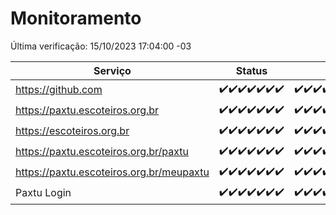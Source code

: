 # Monitoramento

Última verificação: 15/10/2023 17:04:00 -03

|Serviço|Status|Últimas 24h|
|---|---|---|
|https://github.com|<span title="2023-10-08: OK=24">✔️</span><span title="2023-10-09: OK=24">✔️</span><span title="2023-10-10: OK=24">✔️</span><span title="2023-10-11: OK=24">✔️</span><span title="2023-10-12: OK=24">✔️</span><span title="2023-10-13: OK=24">✔️</span><span title="2023-10-14: OK=20">✔️</span>|<span title="14/10/2023 17:04:00 -03 : 200">✔️</span><span title="14/10/2023 18:03:00 -03 : 200">✔️</span><span title="14/10/2023 19:03:00 -03 : 200">✔️</span><span title="14/10/2023 20:03:00 -03 : 200">✔️</span><span title="14/10/2023 21:31:00 -03 : 200">✔️</span><span title="14/10/2023 22:45:00 -03 : 200">✔️</span><span title="14/10/2023 23:17:00 -03 : 200">✔️</span><span title="15/10/2023 00:06:00 -03 : 200">✔️</span><span title="15/10/2023 01:06:00 -03 : 200">✔️</span><span title="15/10/2023 02:04:00 -03 : 200">✔️</span><span title="15/10/2023 03:07:00 -03 : 200">✔️</span><span title="15/10/2023 04:03:00 -03 : 200">✔️</span><span title="15/10/2023 05:07:00 -03 : 200">✔️</span><span title="15/10/2023 06:03:00 -03 : 200">✔️</span><span title="15/10/2023 07:05:00 -03 : 200">✔️</span><span title="15/10/2023 08:02:00 -03 : 200">✔️</span><span title="15/10/2023 09:10:00 -03 : 200">✔️</span><span title="15/10/2023 10:05:00 -03 : 200">✔️</span><span title="15/10/2023 11:02:00 -03 : 200">✔️</span><span title="15/10/2023 12:04:00 -03 : 200">✔️</span><span title="15/10/2023 13:06:00 -03 : 200">✔️</span><span title="15/10/2023 14:03:00 -03 : 200">✔️</span><span title="15/10/2023 15:07:00 -03 : 200">✔️</span><span title="15/10/2023 16:02:00 -03 : 200">✔️</span><span title="15/10/2023 17:04:00 -03 : 200">✔️</span>|
|https://paxtu.escoteiros.org.br|<span title="2023-10-08: OK=24">✔️</span><span title="2023-10-09: OK=24">✔️</span><span title="2023-10-10: OK=24">✔️</span><span title="2023-10-11: OK=24">✔️</span><span title="2023-10-12: OK=24">✔️</span><span title="2023-10-13: OK=24">✔️</span><span title="2023-10-14: OK=20">✔️</span>|<span title="14/10/2023 17:04:00 -03 : 200">✔️</span><span title="14/10/2023 18:03:00 -03 : 200">✔️</span><span title="14/10/2023 19:03:00 -03 : 200">✔️</span><span title="14/10/2023 20:03:00 -03 : 200">✔️</span><span title="14/10/2023 21:31:00 -03 : 200">✔️</span><span title="14/10/2023 22:45:00 -03 : 200">✔️</span><span title="14/10/2023 23:17:00 -03 : 200">✔️</span><span title="15/10/2023 00:06:00 -03 : 200">✔️</span><span title="15/10/2023 01:06:00 -03 : 200">✔️</span><span title="15/10/2023 02:04:00 -03 : 200">✔️</span><span title="15/10/2023 03:07:00 -03 : 200">✔️</span><span title="15/10/2023 04:03:00 -03 : 200">✔️</span><span title="15/10/2023 05:07:00 -03 : 200">✔️</span><span title="15/10/2023 06:03:00 -03 : 200">✔️</span><span title="15/10/2023 07:05:00 -03 : 200">✔️</span><span title="15/10/2023 08:02:00 -03 : 200">✔️</span><span title="15/10/2023 09:10:00 -03 : 200">✔️</span><span title="15/10/2023 10:05:00 -03 : 200">✔️</span><span title="15/10/2023 11:02:00 -03 : 200">✔️</span><span title="15/10/2023 12:04:00 -03 : 200">✔️</span><span title="15/10/2023 13:06:00 -03 : 200">✔️</span><span title="15/10/2023 14:03:00 -03 : 200">✔️</span><span title="15/10/2023 15:07:00 -03 : 200">✔️</span><span title="15/10/2023 16:02:00 -03 : 200">✔️</span><span title="15/10/2023 17:04:00 -03 : 200">✔️</span>|
|https://escoteiros.org.br|<span title="2023-10-08: OK=24">✔️</span><span title="2023-10-09: OK=24">✔️</span><span title="2023-10-10: OK=24">✔️</span><span title="2023-10-11: OK=24">✔️</span><span title="2023-10-12: OK=24">✔️</span><span title="2023-10-13: OK=24">✔️</span><span title="2023-10-14: OK=20">✔️</span>|<span title="14/10/2023 17:04:00 -03 : 200">✔️</span><span title="14/10/2023 18:03:00 -03 : 200">✔️</span><span title="14/10/2023 19:03:00 -03 : 200">✔️</span><span title="14/10/2023 20:03:00 -03 : 200">✔️</span><span title="14/10/2023 21:31:00 -03 : 200">✔️</span><span title="14/10/2023 22:45:00 -03 : 200">✔️</span><span title="14/10/2023 23:17:00 -03 : 200">✔️</span><span title="15/10/2023 00:06:00 -03 : 200">✔️</span><span title="15/10/2023 01:06:00 -03 : 200">✔️</span><span title="15/10/2023 02:04:00 -03 : 200">✔️</span><span title="15/10/2023 03:07:00 -03 : 200">✔️</span><span title="15/10/2023 04:03:00 -03 : 200">✔️</span><span title="15/10/2023 05:07:00 -03 : 200">✔️</span><span title="15/10/2023 06:03:00 -03 : 200">✔️</span><span title="15/10/2023 07:05:00 -03 : 200">✔️</span><span title="15/10/2023 08:02:00 -03 : 200">✔️</span><span title="15/10/2023 09:10:00 -03 : 200">✔️</span><span title="15/10/2023 10:05:00 -03 : 200">✔️</span><span title="15/10/2023 11:02:00 -03 : 200">✔️</span><span title="15/10/2023 12:04:00 -03 : 200">✔️</span><span title="15/10/2023 13:06:00 -03 : 200">✔️</span><span title="15/10/2023 14:03:00 -03 : 200">✔️</span><span title="15/10/2023 15:07:00 -03 : 200">✔️</span><span title="15/10/2023 16:02:00 -03 : 200">✔️</span><span title="15/10/2023 17:04:00 -03 : 200">✔️</span>|
|https://paxtu.escoteiros.org.br/paxtu|<span title="2023-10-08: OK=24">✔️</span><span title="2023-10-09: OK=24">✔️</span><span title="2023-10-10: OK=24">✔️</span><span title="2023-10-11: OK=24">✔️</span><span title="2023-10-12: OK=24">✔️</span><span title="2023-10-13: OK=24">✔️</span><span title="2023-10-14: OK=20">✔️</span>|<span title="14/10/2023 17:04:00 -03 : 200">✔️</span><span title="14/10/2023 18:03:00 -03 : 200">✔️</span><span title="14/10/2023 19:03:00 -03 : 200">✔️</span><span title="14/10/2023 20:03:00 -03 : 200">✔️</span><span title="14/10/2023 21:31:00 -03 : 200">✔️</span><span title="14/10/2023 22:45:00 -03 : 200">✔️</span><span title="14/10/2023 23:17:00 -03 : 200">✔️</span><span title="15/10/2023 00:06:00 -03 : 200">✔️</span><span title="15/10/2023 01:06:00 -03 : 200">✔️</span><span title="15/10/2023 02:04:00 -03 : 200">✔️</span><span title="15/10/2023 03:07:00 -03 : 200">✔️</span><span title="15/10/2023 04:03:00 -03 : 200">✔️</span><span title="15/10/2023 05:07:00 -03 : 200">✔️</span><span title="15/10/2023 06:03:00 -03 : 200">✔️</span><span title="15/10/2023 07:05:00 -03 : 200">✔️</span><span title="15/10/2023 08:02:00 -03 : 200">✔️</span><span title="15/10/2023 09:10:00 -03 : 200">✔️</span><span title="15/10/2023 10:05:00 -03 : 200">✔️</span><span title="15/10/2023 11:02:00 -03 : 200">✔️</span><span title="15/10/2023 12:04:00 -03 : 200">✔️</span><span title="15/10/2023 13:06:00 -03 : 200">✔️</span><span title="15/10/2023 14:03:00 -03 : 200">✔️</span><span title="15/10/2023 15:07:00 -03 : 200">✔️</span><span title="15/10/2023 16:02:00 -03 : 200">✔️</span><span title="15/10/2023 17:04:00 -03 : 200">✔️</span>|
|https://paxtu.escoteiros.org.br/meupaxtu|<span title="2023-10-08: OK=24">✔️</span><span title="2023-10-09: OK=24">✔️</span><span title="2023-10-10: OK=24">✔️</span><span title="2023-10-11: OK=24">✔️</span><span title="2023-10-12: OK=24">✔️</span><span title="2023-10-13: OK=24">✔️</span><span title="2023-10-14: OK=20">✔️</span>|<span title="14/10/2023 17:04:00 -03 : 200">✔️</span><span title="14/10/2023 18:03:00 -03 : 200">✔️</span><span title="14/10/2023 19:03:00 -03 : 200">✔️</span><span title="14/10/2023 20:03:00 -03 : 200">✔️</span><span title="14/10/2023 21:31:00 -03 : 200">✔️</span><span title="14/10/2023 22:45:00 -03 : 200">✔️</span><span title="14/10/2023 23:17:00 -03 : 200">✔️</span><span title="15/10/2023 00:06:00 -03 : 200">✔️</span><span title="15/10/2023 01:06:00 -03 : 200">✔️</span><span title="15/10/2023 02:04:00 -03 : 200">✔️</span><span title="15/10/2023 03:07:00 -03 : 200">✔️</span><span title="15/10/2023 04:03:00 -03 : 200">✔️</span><span title="15/10/2023 05:07:00 -03 : 200">✔️</span><span title="15/10/2023 06:03:00 -03 : 200">✔️</span><span title="15/10/2023 07:05:00 -03 : 200">✔️</span><span title="15/10/2023 08:02:00 -03 : 200">✔️</span><span title="15/10/2023 09:10:00 -03 : 200">✔️</span><span title="15/10/2023 10:05:00 -03 : 200">✔️</span><span title="15/10/2023 11:02:00 -03 : 200">✔️</span><span title="15/10/2023 12:04:00 -03 : 200">✔️</span><span title="15/10/2023 13:06:00 -03 : 200">✔️</span><span title="15/10/2023 14:03:00 -03 : 200">✔️</span><span title="15/10/2023 15:07:00 -03 : 200">✔️</span><span title="15/10/2023 16:02:00 -03 : 200">✔️</span><span title="15/10/2023 17:04:00 -03 : 200">✔️</span>|
|Paxtu Login|<span title="2023-10-08: OK=24">✔️</span><span title="2023-10-09: OK=24">✔️</span><span title="2023-10-10: OK=24">✔️</span><span title="2023-10-11: OK=24">✔️</span><span title="2023-10-12: OK=24">✔️</span><span title="2023-10-13: OK=24">✔️</span><span title="2023-10-14: OK=20">✔️</span>|<span title="14/10/2023 17:04:00 -03 : 200">✔️</span><span title="14/10/2023 18:03:00 -03 : 200">✔️</span><span title="14/10/2023 19:03:00 -03 : 200">✔️</span><span title="14/10/2023 20:03:00 -03 : 200">✔️</span><span title="14/10/2023 21:31:00 -03 : 200">✔️</span><span title="14/10/2023 22:45:00 -03 : 200">✔️</span><span title="14/10/2023 23:17:00 -03 : 200">✔️</span><span title="15/10/2023 00:06:00 -03 : 200">✔️</span><span title="15/10/2023 01:06:00 -03 : 200">✔️</span><span title="15/10/2023 02:04:00 -03 : 200">✔️</span><span title="15/10/2023 03:07:00 -03 : 200">✔️</span><span title="15/10/2023 04:03:00 -03 : 200">✔️</span><span title="15/10/2023 05:07:00 -03 : 200">✔️</span><span title="15/10/2023 06:03:00 -03 : 200">✔️</span><span title="15/10/2023 07:05:00 -03 : 200">✔️</span><span title="15/10/2023 08:02:00 -03 : 200">✔️</span><span title="15/10/2023 09:10:00 -03 : 200">✔️</span><span title="15/10/2023 10:05:00 -03 : 200">✔️</span><span title="15/10/2023 11:02:00 -03 : 200">✔️</span><span title="15/10/2023 12:04:00 -03 : 200">✔️</span><span title="15/10/2023 13:06:00 -03 : 200">✔️</span><span title="15/10/2023 14:03:00 -03 : 200">✔️</span><span title="15/10/2023 15:07:00 -03 : 200">✔️</span><span title="15/10/2023 16:02:00 -03 : 200">✔️</span><span title="15/10/2023 17:04:00 -03 : 200">✔️</span>|
